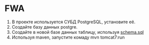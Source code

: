 # FWA
1. В проекте используется СУБД PostgreSQL, установите её.
2. Создайте базу данных postgre.
3. Создайте в новой базе данных таблицу, используя [schema.sql](https://github.com/mmonarch777/FWA/blob/master/ex01/Cinema/src/main/resources/sql/schema.sql)
4. Используя maven, запустите комаду mvn tomcat7:run
